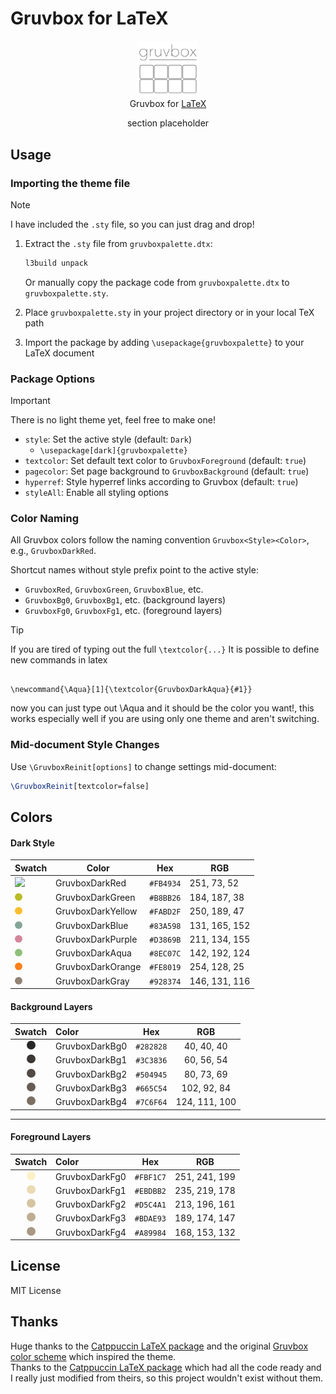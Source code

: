 # Gruvbox for LaTeX

<p align="center">
	<img src="gruvboxlogo.svg" width="100" alt="Logo"/><br/>
	Gruvbox for <a href="https://www.latex-project.org/">LaTeX</a>	
</p>

<p align="center">
    section placeholder
</p>

## Usage

### Importing the theme file

> [!NOTE]
> I have included the `.sty` file, so you can just drag and drop!

1. Extract the `.sty` file from `gruvboxpalette.dtx`:

   ```bash
   l3build unpack
   ```

   Or manually copy the package code from `gruvboxpalette.dtx` to `gruvboxpalette.sty`.

2. Place `gruvboxpalette.sty` in your project directory or in your local TeX path

3. Import the package by adding `\usepackage{gruvboxpalette}` to your LaTeX document

### Package Options

> [!IMPORTANT]
> There is no light theme yet, feel free to make one!

- `style`: Set the active style (default: `Dark`)
  - `\usepackage[dark]{gruvboxpalette}`
- `textcolor`: Set default text color to `GruvboxForeground` (default: `true`)
- `pagecolor`: Set page background to `GruvboxBackground` (default: `true`)
- `hyperref`: Style hyperref links according to Gruvbox (default: `true`)
- `styleAll`: Enable all styling options

### Color Naming

All Gruvbox colors follow the naming convention `Gruvbox<Style><Color>`, e.g., `GruvboxDarkRed`.

Shortcut names without style prefix point to the active style:

- `GruvboxRed`, `GruvboxGreen`, `GruvboxBlue`, etc.
- `GruvboxBg0`, `GruvboxBg1`, etc. (background layers)
- `GruvboxFg0`, `GruvboxFg1`, etc. (foreground layers)

> [!TIP]
> If you are tired of typing out the full <code class="latex">\textcolor{...}</code>
> It is possible to define new commands in latex
>
> <pre><code class="latex">
> \newcommand{\Aqua}[1]{\textcolor{GruvboxDarkAqua}{#1}}
> </code></pre>
>
> now you can just type out \Aqua and it should be the color you want!, this works especially well if you are using only one theme and aren't switching.

### Mid-document Style Changes

Use `\GruvboxReinit[options]` to change settings mid-document:

```latex
\GruvboxReinit[textcolor=false]
```

## Colors

#### Dark Style

| Swatch                                                                                                                                                                | Color             | Hex       | RGB           |
| --------------------------------------------------------------------------------------------------------------------------------------------------------------------- | ----------------- | --------- | ------------- |
| ![](https://placehold.co/15x15/FB4934/FB4934.png)                                                                                                                     | GruvboxDarkRed    | `#FB4934` | 251, 73, 52   |
| <img src="data:image/svg+xml;utf8,<svg xmlns='http://www.w3.org/2000/svg' width='12' height='12'><circle cx='6' cy='6' r='6' fill='%23B8BB26'/></svg>" alt="#B8BB26"> | GruvboxDarkGreen  | `#B8BB26` | 184, 187, 38  |
| <img src="data:image/svg+xml;utf8,<svg xmlns='http://www.w3.org/2000/svg' width='12' height='12'><circle cx='6' cy='6' r='6' fill='%23FABD2F'/></svg>" alt="#FABD2F"> | GruvboxDarkYellow | `#FABD2F` | 250, 189, 47  |
| <img src="data:image/svg+xml;utf8,<svg xmlns='http://www.w3.org/2000/svg' width='12' height='12'><circle cx='6' cy='6' r='6' fill='%2383A598'/></svg>" alt="#83A598"> | GruvboxDarkBlue   | `#83A598` | 131, 165, 152 |
| <img src="data:image/svg+xml;utf8,<svg xmlns='http://www.w3.org/2000/svg' width='12' height='12'><circle cx='6' cy='6' r='6' fill='%23D3869B'/></svg>" alt="#D3869B"> | GruvboxDarkPurple | `#D3869B` | 211, 134, 155 |
| <img src="data:image/svg+xml;utf8,<svg xmlns='http://www.w3.org/2000/svg' width='12' height='12'><circle cx='6' cy='6' r='6' fill='%238EC07C'/></svg>" alt="#8EC07C"> | GruvboxDarkAqua   | `#8EC07C` | 142, 192, 124 |
| <img src="data:image/svg+xml;utf8,<svg xmlns='http://www.w3.org/2000/svg' width='12' height='12'><circle cx='6' cy='6' r='6' fill='%23FE8019'/></svg>" alt="#FE8019"> | GruvboxDarkOrange | `#FE8019` | 254, 128, 25  |
| <img src="data:image/svg+xml;utf8,<svg xmlns='http://www.w3.org/2000/svg' width='12' height='12'><circle cx='6' cy='6' r='6' fill='%23928374'/></svg>" alt="#928374"> | GruvboxDarkGray   | `#928374` | 146, 131, 116 |

#### Background Layers

|                                                                                Swatch                                                                                 | Color          |    Hex    |      RGB      |
| :-------------------------------------------------------------------------------------------------------------------------------------------------------------------: | :------------- | :-------: | :-----------: |
| <img src="data:image/svg+xml;utf8,<svg xmlns='http://www.w3.org/2000/svg' width='14' height='14'><circle cx='7' cy='7' r='7' fill='%23282828'/></svg>" alt="#282828"> | GruvboxDarkBg0 | `#282828` |  40, 40, 40   |
| <img src="data:image/svg+xml;utf8,<svg xmlns='http://www.w3.org/2000/svg' width='14' height='14'><circle cx='7' cy='7' r='7' fill='%233C3836'/></svg>" alt="#3C3836"> | GruvboxDarkBg1 | `#3C3836` |  60, 56, 54   |
| <img src="data:image/svg+xml;utf8,<svg xmlns='http://www.w3.org/2000/svg' width='14' height='14'><circle cx='7' cy='7' r='7' fill='%23504945'/></svg>" alt="#504945"> | GruvboxDarkBg2 | `#504945` |  80, 73, 69   |
| <img src="data:image/svg+xml;utf8,<svg xmlns='http://www.w3.org/2000/svg' width='14' height='14'><circle cx='7' cy='7' r='7' fill='%23665C54'/></svg>" alt="#665C54"> | GruvboxDarkBg3 | `#665C54` |  102, 92, 84  |
| <img src="data:image/svg+xml;utf8,<svg xmlns='http://www.w3.org/2000/svg' width='14' height='14'><circle cx='7' cy='7' r='7' fill='%237C6F64'/></svg>" alt="#7C6F64"> | GruvboxDarkBg4 | `#7C6F64` | 124, 111, 100 |

---

#### Foreground Layers

|                                                                                Swatch                                                                                 | Color          |    Hex    |      RGB      |
| :-------------------------------------------------------------------------------------------------------------------------------------------------------------------: | :------------- | :-------: | :-----------: |
| <img src="data:image/svg+xml;utf8,<svg xmlns='http://www.w3.org/2000/svg' width='14' height='14'><circle cx='7' cy='7' r='7' fill='%23FBF1C7'/></svg>" alt="#FBF1C7"> | GruvboxDarkFg0 | `#FBF1C7` | 251, 241, 199 |
| <img src="data:image/svg+xml;utf8,<svg xmlns='http://www.w3.org/2000/svg' width='14' height='14'><circle cx='7' cy='7' r='7' fill='%23EBDBB2'/></svg>" alt="#EBDBB2"> | GruvboxDarkFg1 | `#EBDBB2` | 235, 219, 178 |
| <img src="data:image/svg+xml;utf8,<svg xmlns='http://www.w3.org/2000/svg' width='14' height='14'><circle cx='7' cy='7' r='7' fill='%23D5C4A1'/></svg>" alt="#D5C4A1"> | GruvboxDarkFg2 | `#D5C4A1` | 213, 196, 161 |
| <img src="data:image/svg+xml;utf8,<svg xmlns='http://www.w3.org/2000/svg' width='14' height='14'><circle cx='7' cy='7' r='7' fill='%23BDAE93'/></svg>" alt="#BDAE93"> | GruvboxDarkFg3 | `#BDAE93` | 189, 174, 147 |
| <img src="data:image/svg+xml;utf8,<svg xmlns='http://www.w3.org/2000/svg' width='14' height='14'><circle cx='7' cy='7' r='7' fill='%23A89984'/></svg>" alt="#A89984"> | GruvboxDarkFg4 | `#A89984` | 168, 153, 132 |

## License

MIT License

## Thanks

Huge thanks to the [Catppuccin LaTeX package](https://github.com/catppuccin/latex) and the original [Gruvbox color scheme](https://github.com/morhetz/gruvbox) which inspired the theme. \
Thanks to the [Catppuccin LaTeX package](https://github.com/catppuccin/latex) which had all the code ready and I really just modified from theirs, so this project wouldn't exist without them.
